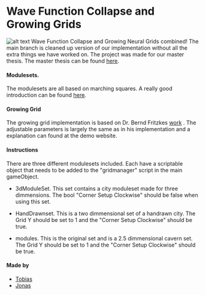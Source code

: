 # Wave Function Collapse and Growing Grids

![alt text](https://github.com/axksel/WFC-GG/blob/CleanupBranch/rpgGame/Assets/Images/by.png)
Wave Function Collapse and Growing Neural Grids combined! The main branch is cleaned up version  of our implementation without all the extra things we have worked on. The project was made for our master thesis. The master thesis can be found [here](https://www.researchgate.net/publication/334416222_Expanding_Wave_Function_Collapse_with_Growing_Grids_for_Procedural_Content_Generation_Project_Expanding_Wave_Function_Collapse_with_Growing_Grids_for_Procedural_Content_Generation).

#### Modulesets.
The modulesets are all based on marching squares. A really good introduction can be found [here](https://www.boristhebrave.com/2013/07/14/tileset-roundup/).

#### Growing Grid
The growing grid implementation is based on Dr. Bernd Fritzkes [work](https://www.demogng.de/) .
The adjustable parameters is largely the same as in his implementation and a explanation can found at the demo website.

#### Instructions
There are three different modulesets included. Each have a scriptable object that needs to be added to the "gridmanager" script in the main gameObject.

- 3dModuleSet. This set contains a city moduleset made for three dimmensions. The bool "Corner Setup Clockwise" should be false when using this set.

- HandDrawnset. This is a two dimmensional set of a handrawn city. The Grid Y should be set to 1 and the "Corner Setup Clockwise" should be true.

- modules. This is the original set and is a 2.5 dimmensional cavern set. The Grid Y should be set to 1 and the "Corner Setup Clockwise" should be true.

#### Made by
- [Tobias]( https://github.com/Tobiasnm)
- [Jonas]( https://github.com/axksel)
